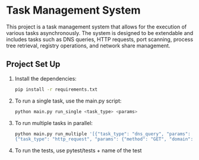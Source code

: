 # Task Management System

This project is a task management system that allows for the execution of various tasks asynchronously. 
The system is designed to be extendable and includes tasks such as DNS queries, HTTP requests, port scanning, 
process tree retrieval, registry operations, and network share management.

## Project Set Up

1. Install the dependencies:
    ```sh
   pip install -r requirements.txt

2. To run a single task, use the main.py script:
    ```sh
   python main.py run_single <task_type> <params>
   
3. To run multiple tasks in parallel:
    ```sh
   python main.py run_multiple '[{"task_type": "dns_query", "params": {"domain": "google.com"}}, 
   {"task_type": "http_request", "params": {"method": "GET", "domain": "google.com", "port": 80, "path": "/"}}]'
   
4. To run the tests, use pytest/tests + name of the test

